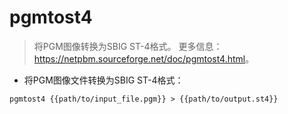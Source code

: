 # pgmtost4

> 将PGM图像转换为SBIG ST-4格式。
> 更多信息：<https://netpbm.sourceforge.net/doc/pgmtost4.html>。

- 将PGM图像文件转换为SBIG ST-4格式：

`pgmtost4 {{path/to/input_file.pgm}} > {{path/to/output.st4}}`
